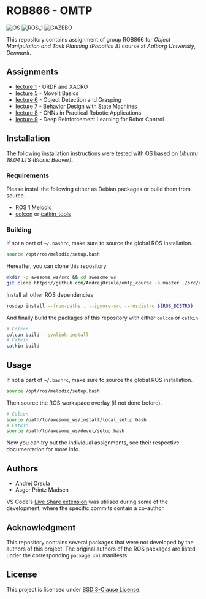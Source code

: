 # ROB866 - OMTP
![OS](https://img.shields.io/badge/OS-Ubuntu_18.04-orange.svg) ![ROS_1](https://img.shields.io/badge/ROS_1-Melodic-blue.svg) ![GAZEBO](https://img.shields.io/badge/Gazebo-9.12-lightgrey.svg)

This repository contains assignment of group ROB866 for *Object Manipulation and Task Planning (Robotics 8)* course at *Aalborg University*, *Denmark*.


## Assignments
- [lecture 1](lecture_1/) - URDF and XACRO
- [lecture 5](lecture_5/) - MoveIt Basics
- [lecture 6](lecture_6/) - Object Detection and Grasping
- [lecture 7](lecture_7/) - Behavior Design with State Machines
- [lecture 8](lecture_8/) - CNNs in Practical Robotic Applications
- [lecture 9](lecture_9/) - Deep Reinforcement Learning for Robot Control

## Installation
The following installation instructions were tested with OS based on *Ubuntu 18.04 LTS (Bionic Beaver)*.

### Requirements
Please install the following either as Debian packages or build them from source.
- [ROS 1 Melodic](http://wiki.ros.org/melodic/Installation/Ubuntu)
- [colcon](https://colcon.readthedocs.io/en/released/user/installation.html) or [catkin_tools](https://catkin-tools.readthedocs.io/en/latest/installing.html)

### Building
If not a part of `~/.bashrc`, make sure to source the global ROS installation.
```bash
source /opt/ros/melodic/setup.bash
```

Hereafter, you can clone this repository
```bash
mkdir -p awesome_ws/src && cd awesome_ws
git clone https://github.com/AndrejOrsula/omtp_course -b master ./src/rob866_omtp_course
```

Install all other ROS dependencies
```bash
rosdep install --from-paths . --ignore-src --rosdistro ${ROS_DISTRO}
```

And finally build the packages of this repository with either `colcon` or `catkin`
```bash
# Colcon
colcon build --symlink-install
# Catkin
catkin build
```


## Usage
If not a part of `~/.bashrc`, make sure to source the global ROS installation.
```bash
source /opt/ros/melodic/setup.bash
```

Then source the ROS workspace overlay (if not done before).
```bash
# Colcon
source /path/to/awesome_ws/install/local_setup.bash
# Catkin
source /path/to/awesome_ws/devel/setup.bash
```

Now you can try out the individual assignments, see their respective documentation for more info.


## Authors
- Andrej Orsula
- Asger Printz Madsen

VS Code's [Live Share extension](https://marketplace.visualstudio.com/items?itemName=MS-vsliveshare.vsliveshare-pack) was utilised during some of the development, where the specific commits contain a co-author.

## Acknowledgment
This repository contains several packages that were not developed by the authors of this project. The original authors of the ROS packages are listed under the corresponding `package.xml` manifests.


## License
This project is licensed under [BSD 3-Clause License](LICENSE).
